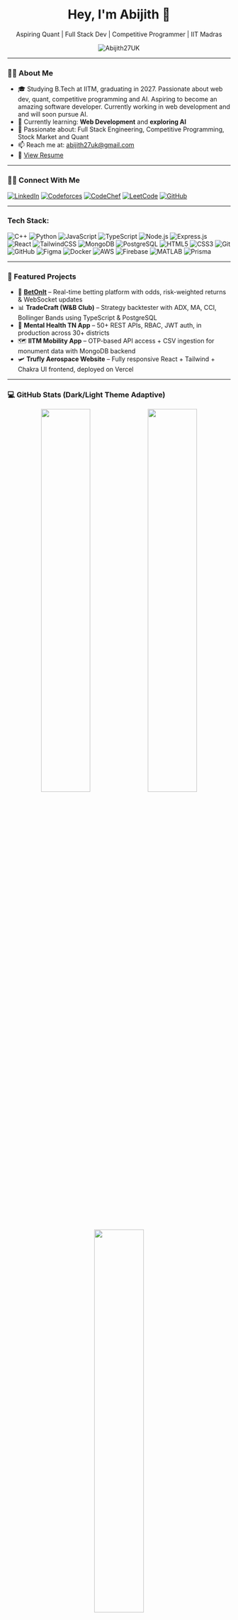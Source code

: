 <h1 align="center">Hey, I'm Abijith 👋</h1>
<p align="center">Aspiring Quant | Full Stack Dev | Competitive Programmer | IIT Madras</p>

<p align="center">
  <img src="https://komarev.com/ghpvc/?username=Abijith27UK&label=Profile%20views&color=0e75b6&style=flat" alt="Abijith27UK" />
</p>

---

### 👨‍🎓 About Me

- 🎓 Studying B.Tech at IITM, graduating in 2027. Passionate about web dev, quant, competitive programming and AI. Aspiring to become an amazing software developer. Currently working in web development and  and will soon pursue AI.
- 🌱 Currently learning: **Web Development** and **exploring AI**
- 🚀 Passionate about: Full Stack Engineering, Competitive Programming, Stock Market and Quant
- 📫 Reach me at: [abijith27uk@gmail.com](mailto:abijith27uk@gmail.com)
- 📄 [View Resume](https://docs.google.com/document/d/1ymIKJlNrtwVRCUONNQnHn8umCaj-fHko5C9nGQ6nXwA/edit?usp=sharing)

---

### 🧑‍💻 Connect With Me

[![LinkedIn](https://img.shields.io/badge/LinkedIn-abijithuk-blue?style=for-the-badge&logo=linkedin)](https://www.linkedin.com/in/abijithuk)
[![Codeforces](https://img.shields.io/badge/Codeforces-Expert-orange?style=for-the-badge&logo=codeforces)](https://codeforces.com/profile/Abijith27UK)
[![CodeChef](https://img.shields.io/badge/CodeChef-3%E2%AD%90-brown?style=for-the-badge&logo=codechef)](https://www.codechef.com/users/abijith27uk)
[![LeetCode](https://img.shields.io/badge/LeetCode-Active-yellow?style=for-the-badge&logo=leetcode)](https://leetcode.com/u/Abijith27UK/)
[![GitHub](https://img.shields.io/badge/GitHub-Abijith27UK-black?style=for-the-badge&logo=github)](https://github.com/Abijith27UK)


---

###  Tech Stack:

![C++](https://img.shields.io/badge/C++-00599C?style=for-the-badge&logo=c%2B%2B&logoColor=white)
![Python](https://img.shields.io/badge/Python-3776AB?style=for-the-badge&logo=python&logoColor=white)
![JavaScript](https://img.shields.io/badge/JavaScript-F7DF1E?style=for-the-badge&logo=javascript&logoColor=black)
![TypeScript](https://img.shields.io/badge/TypeScript-3178C6?style=for-the-badge&logo=typescript&logoColor=white)
![Node.js](https://img.shields.io/badge/Node.js-339933?style=for-the-badge&logo=nodedotjs&logoColor=white)
![Express.js](https://img.shields.io/badge/Express.js-black?style=for-the-badge&logo=express&logoColor=white)
![React](https://img.shields.io/badge/React-20232A?style=for-the-badge&logo=react&logoColor=61DAFB)
![TailwindCSS](https://img.shields.io/badge/TailwindCSS-38B2AC?style=for-the-badge&logo=tailwind-css&logoColor=white)
![MongoDB](https://img.shields.io/badge/MongoDB-4EA94B?style=for-the-badge&logo=mongodb&logoColor=white)
![PostgreSQL](https://img.shields.io/badge/PostgreSQL-316192?style=for-the-badge&logo=postgresql&logoColor=white)
![HTML5](https://img.shields.io/badge/HTML5-E34F26?style=for-the-badge&logo=html5&logoColor=white)
![CSS3](https://img.shields.io/badge/CSS3-1572B6?style=for-the-badge&logo=css3&logoColor=white)
![Git](https://img.shields.io/badge/Git-F05032?style=for-the-badge&logo=git&logoColor=white)
![GitHub](https://img.shields.io/badge/GitHub-181717?style=for-the-badge&logo=github&logoColor=white)
![Figma](https://img.shields.io/badge/Figma-F24E1E?style=for-the-badge&logo=figma&logoColor=white)
![Docker](https://img.shields.io/badge/Docker-2496ED?style=for-the-badge&logo=docker&logoColor=white)
![AWS](https://img.shields.io/badge/AWS-232F3E?style=for-the-badge&logo=amazonaws&logoColor=white)
![Firebase](https://img.shields.io/badge/Firebase-FFCA28?style=for-the-badge&logo=firebase&logoColor=black)
![MATLAB](https://img.shields.io/badge/MATLAB-0076A8?style=for-the-badge&logo=mathworks&logoColor=white)
![Prisma](https://img.shields.io/badge/Prisma-2D3748?style=for-the-badge&logo=prisma&logoColor=white)


---

### 🚀 Featured Projects

- 🎯 **[BetOnIt](https://github.com/Abijith27UK/BetOnIt)** – Real-time betting platform with odds, risk-weighted returns & WebSocket updates  
- 📊 **TradeCraft (W&B Club)** – Strategy backtester with ADX, MA, CCI, Bollinger Bands using TypeScript & PostgreSQL  
- 🧠 **Mental Health TN App** – 50+ REST APIs, RBAC, JWT auth, in production across 30+ districts  
- 🗺️ **IITM Mobility App** – OTP-based API access + CSV ingestion for monument data with MongoDB backend  
- 🛩️ **Trufly Aerospace Website** – Fully responsive React + Tailwind + Chakra UI frontend, deployed on Vercel

---

### 💻 GitHub Stats (Dark/Light Theme Adaptive)

<div align="center">
<p align="center">
  <img src="https://github-readme-stats.vercel.app/api?username=Abijith27UK&show_icons=true&theme=tokyonight&hide_border=true" width="47%" />
  <img src="https://github-readme-streak-stats.herokuapp.com/?user=Abijith27UK&theme=tokyonight&hide_border=true" width="47%" />
</p>

<p align="center">
  <img src="https://github-readme-stats.vercel.app/api/top-langs/?username=Abijith27UK&layout=compact&theme=tokyonight&hide_border=true" width="47%" />
</p>

</div>

---
